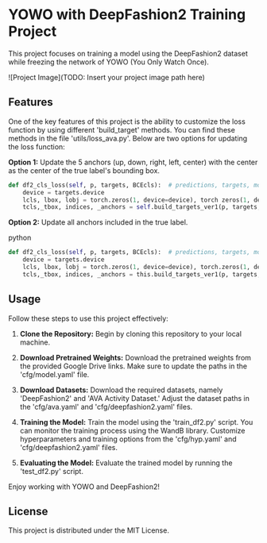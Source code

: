 # YOWO with DeepFashion2 Training Project

This project focuses on training a model using the DeepFashion2 dataset while freezing the network of YOWO (You Only Watch Once).

![Project Image](TODO: Insert your project image path here)

## Features

One of the key features of this project is the ability to customize the loss function by using different 'build_target' methods. You can find these methods in the file 'utils/loss_ava.py'. Below are two options for updating the loss function:

**Option 1:** Update the 5 anchors (up, down, right, left, center) with the center as the center of the true label's bounding box.

```python
def df2_cls_loss(self, p, targets, BCEcls):  # predictions, targets, model
    device = targets.device
    lcls, lbox, lobj = torch.zeros(1, device=device), torch zeros(1, device=device), torch.zeros(1, device=device)
    tcls,_tbox, indices, _anchors = self.build_targets_ver1(p, targets, cls_target=True)  # targets
```

**Option 2:** Update all anchors included in the true label.

python

```python
def df2_cls_loss(self, p, targets, BCEcls):  # predictions, targets, model
    device = targets.device
    lcls, lbox, lobj = torch.zeros(1, device=device), torch.zeros(1, device=device), torch.zeros(1, device=device)
    tcls,_tbox, indices, _anchors = this.build_targets_ver1(p, targets, cls_target=True)  # targets
```

Usage
-----

Follow these steps to use this project effectively:

1. **Clone the Repository:** Begin by cloning this repository to your local machine.

2. **Download Pretrained Weights:** Download the pretrained weights from the provided Google Drive links. Make sure to update the paths in the 'cfg/model.yaml' file.

3. **Download Datasets:** Download the required datasets, namely 'DeepFashion2' and 'AVA Activity Dataset.' Adjust the dataset paths in the 'cfg/ava.yaml' and 'cfg/deepfashion2.yaml' files.

4. **Training the Model:** Train the model using the 'train\_df2.py' script. You can monitor the training process using the WandB library. Customize hyperparameters and training options from the 'cfg/hyp.yaml' and 'cfg/deepfashion2.yaml' files.

5. **Evaluating the Model:** Evaluate the trained model by running the 'test\_df2.py' script.

Enjoy working with YOWO and DeepFashion2!

License
-------

This project is distributed under the MIT License.
